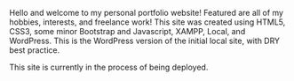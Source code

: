 Hello and welcome to my personal portfolio website! Featured are all of my hobbies, interests, and freelance work! This site was created using HTML5, CSS3, some minor Bootstrap and Javascript, XAMPP, Local, and WordPress. This is the WordPress version of the initial local site, with DRY best practice.

This site is currently in the process of being deployed.

